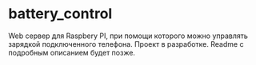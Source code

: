 # battery_control
Web сервер для Raspbery PI, при помощи которого можно управлять зарядкой подключенного телефона. Проект в разработке. Readme с подробным описанием будет позже.
